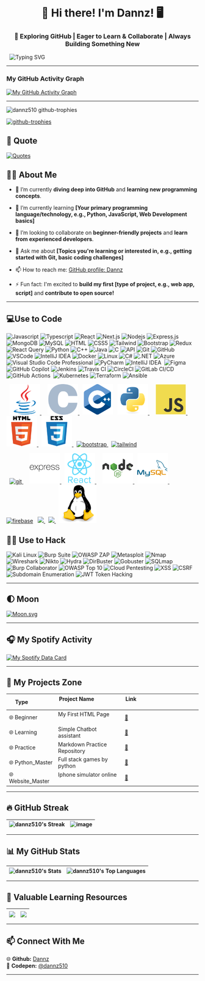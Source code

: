  <h1 align="center">👋 Hi there! I'm Dannz! 🖥️</h1>

<h3 align="center">🚀 Exploring GitHub | Eager to Learn & Collaborate | Always Building Something New</h3>

<p align="center">

  <img src="https://readme-typing-svg.herokuapp.com?color=00ccff&center=true&vCenter=true&lines=Learning+GitHub!;Exploring+new+technologies!;Open+to+collaborations!;Coding+and+building!;Connecting+with+developers!" alt="Typing SVG" />

</p>

---

### My GitHub Activity Graph

[![My GitHub Activity Graph](https://github-readme-activity-graph.vercel.app/graph?username=dannz510&theme=react-dark&hide_border=true)](https://github.com/Ashutosh00710/github-readme-activity-graph)

---
<p align="center">
 
![dannz510 github-trophies](https://stats.dooboo.io/api/github-trophies?login=dannz510)
 
 </p>
 <p align="center">
  
  [![github-trophies](https://github-profile-trophy.vercel.app/?username=dannz510)](https://github.com/ryo-ma/github-profile-trophy)
</p>

## 📔 Quote

[![Quotes](https://quotes-github-readme.vercel.app/api?type=horizontal&theme=dark)](https://github.com/piyushsuthar/github-readme-quotes)

## 🙋‍♂️ About Me

- 🔭 I’m currently **diving deep into GitHub** and **learning new programming concepts**.

- 🌱 I’m currently learning **[Your primary programming language/technology, e.g., Python, JavaScript, Web Development basics]**

- 👯 I’m looking to collaborate on **beginner-friendly projects** and **learn from experienced developers**.

- 💬 Ask me about **[Topics you're learning or interested in, e.g., getting started with Git, basic coding challenges]**

- 📫 How to reach me: [GitHub profile: Dannz](https://github.com/dannz510)

- ⚡ Fun fact: I'm excited to **build my first [type of project, e.g., web app, script]** and **contribute to open source!**

---



## 💻Use to Code

![Javascript](https://img.shields.io/badge/Javascript-F0DB4F?style=for-the-badge&labelColor=black&logo=javascript&logoColor=F0DB4F)
![Typescript](https://img.shields.io/badge/Typescript-007acc?style=for-the-badge&labelColor=black&logo=typescript&logoColor=007acc)
![React](https://img.shields.io/badge/-React-61DBFB?style=for-the-badge&labelColor=black&logo=react&logoColor=61DBFB)
![Next.js](https://img.shields.io/badge/next.js-000000?style=for-the-badge&logo=nextdotjs&logoColor=white)
![Nodejs](https://img.shields.io/badge/Nodejs-3C873A?style=for-the-badge&labelColor=black&logo=node.js&logoColor=3C873A)
![Express.js](https://img.shields.io/badge/Express.js-000000?style=for-the-badge&logo=express&logoColor=white)
![MongoDB](https://img.shields.io/badge/MongoDB-4EA94B?style=for-the-badge&logo=mongodb&logoColor=white)
![MySQL](https://img.shields.io/badge/MySQL-lightgrey?logo=mysql&style=for-the-badge&logoColor=white&labelColor=blue)
![HTML](https://img.shields.io/badge/HTML5-E34F26?style=for-the-badge&logo=html5&logoColor=white)
![CSS5](https://img.shields.io/badge/CSS5-1572B6?style=for-the-badge&logo=css3&logoColor=white)
![Tailwind](https://img.shields.io/badge/Tailwind_CSS-092749?style=for-the-badge&logo=tailwindcss&logoColor=06B6D4&labelColor=000000)
![Bootstrap](https://img.shields.io/badge/Bootstrap-563D7C?style=for-the-badge&logo=bootstrap&logoColor=white)
![Redux](https://img.shields.io/badge/Redux-593D88?style=for-the-badge&logo=redux&logoColor=white)
![React Query](https://img.shields.io/badge/-React_Query-FF4154?style=for-the-badge&logo=react%20query&logoColor=white)
![Python](https://img.shields.io/badge/Python-3776AB?style=for-the-badge&logo=python&logoColor=white)
![C++](https://img.shields.io/badge/C++-00599C?style=for-the-badge&logo=c%2B%2B&logoColor=white)
![Java](https://img.shields.io/badge/Java-007396?style=for-the-badge&logo=java&logoColor=white)
![C](https://img.shields.io/badge/C-00599C?style=for-the-badge&logo=c&logoColor=white)
![API](https://img.shields.io/badge/API-008000?style=for-the-badge)
![Git](https://img.shields.io/badge/Git-F05032?style=for-the-badge&logo=git&logoColor=white)
![GitHub](https://img.shields.io/badge/GitHub-181717?style=for-the-badge&logo=github&logoColor=white)
![VSCode](https://img.shields.io/badge/Visual_Studio-0078d7?style=for-the-badge&logo=visual%20studio&logoColor=white)
![IntelliJ IDEA](https://img.shields.io/badge/IntelliJ_IDEA-000000?style=for-the-badge&logo=intellij-idea&logoColor=white)
![Docker](https://img.shields.io/badge/Docker-2496ED?style=for-the-badge&logo=docker&logoColor=white)
![Linux](https://img.shields.io/badge/Linux-FCC624?style=for-the-badge&logo=linux&logoColor=black)
![C#](https://img.shields.io/badge/C%23-239120?style=for-the-badge&logo=c-sharp&logoColor=white)
![.NET](https://img.shields.io/badge/.NET-512BD4?style=for-the-badge&logo=.net&logoColor=white)
![Azure](https://img.shields.io/badge/Microsoft_Azure-0089D6?style=for-the-badge&logo=microsoft-azure&logoColor=white)
![Visual Studio Code Professional](https://img.shields.io/badge/VS_Code_Professional-007ACC?style=for-the-badge&logo=visual-studio-code&logoColor=white)
![PyCharm](https://img.shields.io/badge/PyCharm-000000?style=for-the-badge&logo=pycharm&logoColor=white)
![IntelliJ IDEA](https://img.shields.io/badge/IntelliJ_IDEA-000000?style=for-the-badge&logo=intellij-idea&logoColor=white) 
![Figma](https://img.shields.io/badge/Figma-F24E1E?style=for-the-badge&logo=figma&logoColor=white)
![GitHub Copilot](https://img.shields.io/badge/GitHub_Copilot-000000?style=for-the-badge&logo=github&logoColor=white)
![Jenkins](https://img.shields.io/badge/Jenkins-D24939?style=for-the-badge&logo=jenkins&logoColor=white)
![Travis CI](https://img.shields.io/badge/Travis_CI-3EAAAF?style=for-the-badge&logo=travis-ci&logoColor=white)
![CircleCI](https://img.shields.io/badge/CircleCI-343434?style=for-the-badge&logo=circleci&logoColor=white)
![GitLab CI/CD](https://img.shields.io/badge/GitLab_CI%2FCD-FCA121?style=for-the-badge&logo=gitlab&logoColor=white)
![GitHub Actions](https://img.shields.io/badge/GitHub_Actions-2088FF?style=for-the-badge&logo=github-actions&logoColor=white) 
![Kubernetes](https://img.shields.io/badge/Kubernetes-326CE5?style=for-the-badge&logo=kubernetes&logoColor=white)
![Terraform](https://img.shields.io/badge/Terraform-623CE4?style=for-the-badge&logo=terraform&logoColor=white)
![Ansible](https://img.shields.io/badge/Ansible-EE0000?style=for-the-badge&logo=ansible&logoColor=white) 




  <a href="#"> <img src="https://raw.githubusercontent.com/devicons/devicon/master/icons/java/java-original.svg" alt="java" width="80" height="80"/> </a> 
  <a href="#"> <img src="https://raw.githubusercontent.com/devicons/devicon/master/icons/c/c-original.svg" alt="c" width="80" height="80"/> </a>
  <a href="#"> <img src="https://raw.githubusercontent.com/devicons/devicon/master/icons/cplusplus/cplusplus-original.svg" alt="cplusplus" width="80" height="80"/></a>
  <a href="#"> <img src="https://raw.githubusercontent.com/devicons/devicon/master/icons/python/python-original.svg" alt="python" width="80" height="80"/> </a> 
  <a href="#"> <img src="https://raw.githubusercontent.com/devicons/devicon/master/icons/javascript/javascript-original.svg" alt="javascript" width="80" height="80"/> </a> 
  <a href="#"> <img src="https://raw.githubusercontent.com/devicons/devicon/master/icons/html5/html5-original-wordmark.svg" alt="html5" width="80" height="80"/> </a>
  <a href="#"> <img src="https://raw.githubusercontent.com/devicons/devicon/master/icons/css3/css3-original-wordmark.svg" alt="css3" width="80" height="80"/> </a>
  <a href="#"> <img src="https://img.icons8.com/?size=100&id=EzPCiQUqWWEa&format=png&color=000000" alt="bootstrap" width="80" height="80"/> </a>
  <a href="#"> <img src="https://www.vectorlogo.zone/logos/tailwindcss/tailwindcss-icon.svg" alt="tailwind" width="80" height="80"/> </a> </p>
  <a href="#"> <img src="https://www.vectorlogo.zone/logos/git-scm/git-scm-icon.svg" alt="git" width="80" height="80"/> </a> 
  <a href="#"> <img src="https://raw.githubusercontent.com/devicons/devicon/master/icons/express/express-original-wordmark.svg" alt="express" width="80" height="80"/> </a>
  <a href="#"> <img src="https://raw.githubusercontent.com/devicons/devicon/master/icons/react/react-original-wordmark.svg" alt="react" width="80" height="80"/> </a> 
  <a href="#"> <img src="https://raw.githubusercontent.com/devicons/devicon/master/icons/nodejs/nodejs-original-wordmark.svg" alt="nodejs" width="80" height="80"/> </a>
  <a href="#"> <img src="https://raw.githubusercontent.com/devicons/devicon/master/icons/mysql/mysql-original-wordmark.svg" alt="mysql" width="80" height="80"/> </a>
  <a href="#"> <img src="https://img.icons8.com/?size=100&id=62452&format=png&color=000000" alt="firebase" width="80" height="80"/></a>
  <a href="#"> <img src="https://img.icons8.com/color/96/000000/visual-studio-code-2019"/> </a>
  <a href="#"> <img src="https://img.icons8.com/color/96/windows-10.png"/> </a>
  <a href="#"> <img src="https://raw.githubusercontent.com/devicons/devicon/master/icons/linux/linux-original.svg" alt="linux" width="100" height="100"/> </a>

## 🕵️‍♂️ Use to Hack

![Kali Linux](https://img.shields.io/badge/Kali_Linux-557C94?style=for-the-badge&logo=kali&logoColor=white)
![Burp Suite](https://img.shields.io/badge/Burp_Suite-990000?style=for-the-badge&logo=burp&logoColor=white)
![OWASP ZAP](https://img.shields.io/badge/OWASP_ZAP-7F64FF?style=for-the-badge&logo=owasp&logoColor=white)
![Metasploit](https://img.shields.io/badge/Metasploit-BC2929?style=for-the-badge&logo=metasploit&logoColor=white)
![Nmap](https://img.shields.io/badge/Nmap-000000?style=for-the-badge&logo=nmap&logoColor=white)
![Wireshark](https://img.shields.io/badge/Wireshark-167B6E?style=for-the-badge&logo=wireshark&logoColor=white)
![Nikto](https://img.shields.io/badge/Nikto-0099FF?style=for-the-badge&logo=nikto&logoColor=white)
![Hydra](https://img.shields.io/badge/THC_Hydra-00599C?style=for-the-badge&logo=hydra&logoColor=white)
![DirBuster](https://img.shields.io/badge/DirBuster-9F1D1D?style=for-the-badge&logo=apache&logoColor=white)
![Gobuster](https://img.shields.io/badge/Gobuster-5A6A77?style=for-the-badge&logo=go&logoColor=white)
![SQLmap](https://img.shields.io/badge/SQLmap-ED2A20?style=for-the-badge&logo=sql&logoColor=white)
![Burp Collaborator](https://img.shields.io/badge/Burp_Collaborator-F9E500?style=for-the-badge&logo=burp&logoColor=white)
![OWASP Top 10](https://img.shields.io/badge/OWASP_Top_10-6A4D8E?style=for-the-badge&logo=owasp&logoColor=white)
![Cloud Pentesting](https://img.shields.io/badge/Cloud_Pentesting-2470C7?style=for-the-badge&logo=amazonaws&logoColor=white)
![XSS](https://img.shields.io/badge/XSS-007ACC?style=for-the-badge&logo=html5&logoColor=white)
![CSRF](https://img.shields.io/badge/CSRF-7E0A30?style=for-the-badge&logo=html5&logoColor=white)
![Subdomain Enumeration](https://img.shields.io/badge/Subdomain_Enumeration-5A5357?style=for-the-badge&logo=domain&logoColor=white)
![JWT Token Hacking](https://img.shields.io/badge/JWT_Hacking-232F3E?style=for-the-badge&logo=json-web-tokens&logoColor=white)

---

## 🌓 Moon

[![Moon.svg](https://moon-svg.minung.dev/moon.svg?theme=basic)](https://moon-svg.minung.dev)

---

## 🎧 My Spotify Activity

[![My Spotify Data Card](https://data-card-for-spotify.herokuapp.com/api/card?user_id=31j5i5btedy56ywu473os6zs5cjy)](https://data-card-for-spotify.herokuapp.com/card?user_id=31j5i5btedy56ywu473os6zs5cjy)

---

## 📑 My Projects Zone

| Type             | Project Name                      | Link                                                                        |
|------------------|-----------------------------------|-----------------------------------------------------------------------------|
| 🌐 Beginner      | My First HTML Page                | [🔗](https://github.com/dannz510/Heart-by-dz)                               |
| 🌐 Learning      | Simple Chatbot assistant          | [🔗](https://github.com/dannz510/A.Z.O.Z)                                   |
| 🌐 Practice      | Markdown Practice Repository      | [🔗](https://github.com/dannz510/DinoGame)                                  |
| 🌐 Python_Master | Full stack games by python        | [🔗](https://github.com/dannz510/PYTHON-GAME-MASTER)                        |
| 🌐 Website_Master| Iphone simulator online           | [🔗](https://github.com/dannz510/Iphone-15-simulator)                       |

---

## 🔥 GitHub Streak

![dannz510's Streak](https://github-readme-streak-stats.herokuapp.com/?user=dannz510&theme=react&hide_border=true) | ![image](https://github.com/user-attachments/assets/45dab06d-a4a6-43aa-bd3a-17b3083d1d64) |
| ------------- | ------------- |

---

## 📊 My GitHub Stats

![dannz510's Stats](https://github-readme-stats.vercel.app/api?username=dannz510&theme=react&show_icons=true&hide_border=true&count_private=true) | ![dannz510's Top Languages](https://github-readme-stats.vercel.app/api/top-langs/?username=dannz510&theme=react&show_icons=true&hide_border=true&layout=compact) |
| ------------- | ------------- |

---

## 🚀 Valuable Learning Resources

| <a href="https://github.com/dannz510/PYTHON-GAME-MASTER"><img align="center" src="https://github-readme-stats.vercel.app/api/pin/?username=dannz510&repo=PYTHON-GAME-MASTER&theme=buefy" /></a> | <a href="https://github.com/dannz510/Iphone-15-simulator"><img align="center" src="https://github-readme-stats.vercel.app/api/pin/?username=dannz510&repo=Iphone-15-simulator&theme=buefy" /></a> |
| ------------- | ------------- |

---
## 📫 Connect With Me

🌐 **Github:** [Dannz](https://github.com/dannz510) <br>
🔏 **Codepen:** [@dannz510](https://codepen.io/dannz510) <br>

---
